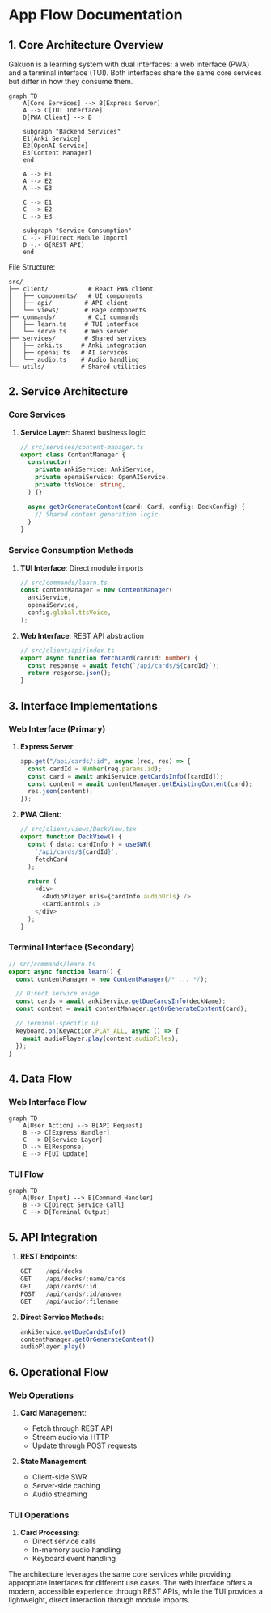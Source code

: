 # App Flow Documentation

## 1. Core Architecture Overview

Gakuon is a learning system with dual interfaces: a web interface (PWA) and a terminal interface (TUI). Both interfaces share the same core services but differ in how they consume them.

```mermaid
graph TD
    A[Core Services] --> B[Express Server]
    A --> C[TUI Interface]
    D[PWA Client] --> B

    subgraph "Backend Services"
    E1[Anki Service]
    E2[OpenAI Service]
    E3[Content Manager]
    end

    A --> E1
    A --> E2
    A --> E3

    C --> E1
    C --> E2
    C --> E3

    subgraph "Service Consumption"
    C -.- F[Direct Module Import]
    D -.- G[REST API]
    end
```

File Structure:
```
src/
├── client/           # React PWA client
│   ├── components/   # UI components
│   ├── api/         # API client
│   └── views/       # Page components
├── commands/         # CLI commands
│   ├── learn.ts     # TUI interface
│   └── serve.ts     # Web server
├── services/        # Shared services
│   ├── anki.ts     # Anki integration
│   ├── openai.ts   # AI services
│   └── audio.ts    # Audio handling
└── utils/          # Shared utilities
```

## 2. Service Architecture

### Core Services
1. **Service Layer**: Shared business logic
   ```typescript
   // src/services/content-manager.ts
   export class ContentManager {
     constructor(
       private ankiService: AnkiService,
       private openaiService: OpenAIService,
       private ttsVoice: string,
     ) {}

     async getOrGenerateContent(card: Card, config: DeckConfig) {
       // Shared content generation logic
     }
   }
   ```

### Service Consumption Methods

1. **TUI Interface**: Direct module imports
   ```typescript
   // src/commands/learn.ts
   const contentManager = new ContentManager(
     ankiService,
     openaiService,
     config.global.ttsVoice,
   );
   ```

2. **Web Interface**: REST API abstraction
   ```typescript
   // src/client/api/index.ts
   export async function fetchCard(cardId: number) {
     const response = await fetch(`/api/cards/${cardId}`);
     return response.json();
   }
   ```

## 3. Interface Implementations

### Web Interface (Primary)
1. **Express Server**:
   ```typescript
   app.get("/api/cards/:id", async (req, res) => {
     const cardId = Number(req.params.id);
     const card = await ankiService.getCardsInfo([cardId]);
     const content = await contentManager.getExistingContent(card);
     res.json(content);
   });
   ```

2. **PWA Client**:
   ```typescript
   // src/client/views/DeckView.tsx
   export function DeckView() {
     const { data: cardInfo } = useSWR(
       `/api/cards/${cardId}`,
       fetchCard
     );

     return (
       <div>
         <AudioPlayer urls={cardInfo.audioUrls} />
         <CardControls />
       </div>
     );
   }
   ```

### Terminal Interface (Secondary)
```typescript
// src/commands/learn.ts
export async function learn() {
  const contentManager = new ContentManager(/* ... */);

  // Direct service usage
  const cards = await ankiService.getDueCardsInfo(deckName);
  const content = await contentManager.getOrGenerateContent(card);

  // Terminal-specific UI
  keyboard.on(KeyAction.PLAY_ALL, async () => {
    await audioPlayer.play(content.audioFiles);
  });
}
```

## 4. Data Flow

### Web Interface Flow
```mermaid
graph TD
    A[User Action] --> B[API Request]
    B --> C[Express Handler]
    C --> D[Service Layer]
    D --> E[Response]
    E --> F[UI Update]
```

### TUI Flow
```mermaid
graph TD
    A[User Input] --> B[Command Handler]
    B --> C[Direct Service Call]
    C --> D[Terminal Output]
```

## 5. API Integration

1. **REST Endpoints**:
   ```typescript
   GET    /api/decks
   GET    /api/decks/:name/cards
   GET    /api/cards/:id
   POST   /api/cards/:id/answer
   GET    /api/audio/:filename
   ```

2. **Direct Service Methods**:
   ```typescript
   ankiService.getDueCardsInfo()
   contentManager.getOrGenerateContent()
   audioPlayer.play()
   ```

## 6. Operational Flow

### Web Operations
1. **Card Management**:
   - Fetch through REST API
   - Stream audio via HTTP
   - Update through POST requests

2. **State Management**:
   - Client-side SWR
   - Server-side caching
   - Audio streaming

### TUI Operations
1. **Card Processing**:
   - Direct service calls
   - In-memory audio handling
   - Keyboard event handling

The architecture leverages the same core services while providing appropriate interfaces for different use cases. The web interface offers a modern, accessible experience through REST APIs, while the TUI provides a lightweight, direct interaction through module imports.
